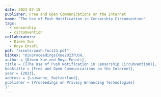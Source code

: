 ```yaml
---
date: 2023-07-15
publisher: Free and Open Communications on the Internet
name: "The Use of Push Notification in Censorship Circumvention"
tags:
  - censorship
  - circumvention
collaborators:
  - Diwen Xue
  - Roya Ensafi
pdf: "assets/push-foci23.pdf"
bibtex: "@inproceedings{Xue2023PUSH,
author = {Diwen Xue and Roya Ensafi},
title = {{The Use of Push Notification in Censorship Circumvention}},
booktitle = {Free and Open Communications on the Internet},
year = {2023},
address = {Lausanne, Switzerland},
publisher = {Proceedings on Privacy Enhancing Technologies}
}"
---
```

